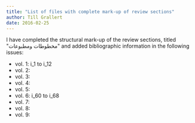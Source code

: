 ```yaml
---
title: "List of files with complete mark-up of review sections"
author: Till Grallert
date: 2016-02-25
---
```


I have completed the structural mark-up of the review sections, titled "مخطوطات ومطبوعات" and added bibliographic information in the following issues:

- vol. 1: i_1 to i_12
- vol. 2:
- vol. 3:
- vol. 4:
- vol. 5:
- vol. 6: i_60 to i_68
- vol. 7:
- vol. 8:
- vol. 9:
